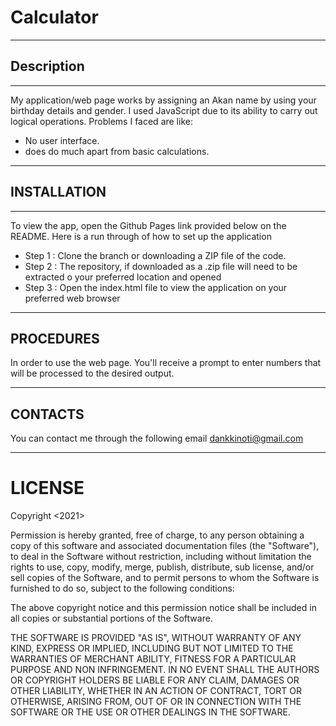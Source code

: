 # Calculator
***
## Description
***
My application/web page works by assigning an Akan name by using your birthday details and gender.
I used JavaScript due to its ability to carry out logical operations.
Problems I faced are like:
* No user interface.
* does do much apart from basic calculations.
***
## INSTALLATION
***
To view the app, open the Github Pages link provided below on the README. Here is a run through of how to set up the application

* Step 1 : Clone the branch or downloading a ZIP file of the code.
* Step 2 : The repository, if downloaded as a .zip file will need to be extracted o your preferred location and opened
* Step 3 : Open the index.html file to view the application on your preferred web browser

***
##  PROCEDURES
In order to use the web page. You'll receive a prompt to enter numbers that will be processed to the desired output.
***
## CONTACTS
You can contact me through the following email dankkinoti@gmail.com
***
# LICENSE
Copyright <2021> <DAN KINOTI>

Permission is hereby granted, free of charge, to any person obtaining a copy of this software and associated documentation files (the "Software"), to deal in the Software without restriction, including without limitation the rights to use, copy, modify, merge, publish, distribute, sub license, and/or sell copies of the Software, and to permit persons to whom the Software is furnished to do so, subject to the following conditions:

The above copyright notice and this permission notice shall be included in all copies or substantial portions of the Software.

THE SOFTWARE IS PROVIDED "AS IS", WITHOUT WARRANTY OF ANY KIND, EXPRESS OR IMPLIED, INCLUDING BUT NOT LIMITED TO THE WARRANTIES OF MERCHANT ABILITY, FITNESS FOR A PARTICULAR PURPOSE AND NON INFRINGEMENT. IN NO EVENT SHALL THE AUTHORS OR COPYRIGHT HOLDERS BE LIABLE FOR ANY CLAIM, DAMAGES OR OTHER LIABILITY, WHETHER IN AN ACTION OF CONTRACT, TORT OR OTHERWISE, ARISING FROM, OUT OF OR IN CONNECTION WITH THE SOFTWARE OR THE USE OR OTHER DEALINGS IN THE SOFTWARE.
